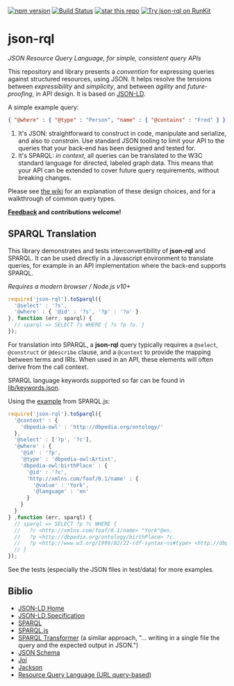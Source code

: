 [![npm version](https://badge.fury.io/js/json-rql.svg)](https://badge.fury.io/js/json-rql)
[![Build Status](https://travis-ci.org/gsvarovsky/json-rql.svg?branch=master)](https://travis-ci.org/gsvarovsky/json-rql)
[![star this repo](http://githubbadges.com/star.svg?user=gsvarovsky&repo=json-rql&style=flat)](https://github.com/gsvarovsky/json-rql)
[![Try json-rql on RunKit](https://badge.runkitcdn.com/json-rql.svg)](https://npm.runkit.com/json-rql)
# json-rql
_JSON Resource Query Language, for simple, consistent query APIs_

This repository and library presents a _convention_ for expressing queries against structured resources, using JSON. It helps resolve the tensions between _expressibility_ and _simplicity_, and between _agility_ and _future-proofing_, in API design. It is based on [JSON-LD](https://json-ld.org).

A simple example query:
```json
{ "@where" : { "@type" : "Person", "name" : { "@contains" : "Fred" } } }
```

1. It's JSON: straightforward to construct in code, manipulate and serialize, and also to _constrain_. Use standard JSON tooling to limit your API to the queries that your back-end has been designed and tested for.
2. It's SPARQL: _in context_, all queries can be translated to the W3C standard language for directed, labeled graph data. This means that your API can be extended to cover future query requirements, without breaking changes.

Please see [the wiki](https://github.com/gsvarovsky/json-rql/wiki) for an explanation of these design choices, and for a walkthrough of common query types.

**[Feedback](https://github.com/gsvarovsky/json-rql/issues) and contributions welcome!**

## SPARQL Translation
This library demonstrates and tests interconvertibility of **json-rql** and SPARQL. It can be used directly in a Javascript environment to translate queries, for example in an API implementation where the back-end supports SPARQL.

*Requires a modern browser / Node.js v10+*

```javascript
require('json-rql').toSparql({
  '@select' : '?s',
  '@where' : { '@id' : '?s', '?p' : '?o' }
}, function (err, sparql) {
  // sparql => SELECT ?s WHERE { ?s ?p ?o. }
});
```

For translation into SPARQL, a **json-rql** query typically requires a `@select`, `@construct` or `@describe` clause, and a `@context` to provide the mapping between terms and IRIs. When used in an API, these elements will often derive from the call context.

SPARQL language keywords supported so far can be found in [lib/keywords.json](/lib/keywords.json).

Using the [example](https://www.npmjs.com/package/sparqljs#representation) from SPARQL.js:
```javascript
require('json-rql').toSparql({
  '@context' : {
    'dbpedia-owl' : 'http://dbpedia.org/ontology/'
  },
  '@select' : ['?p', '?c'],
  '@where' : {
    '@id' : '?p',
    '@type' : 'dbpedia-owl:Artist',
    'dbpedia-owl:birthPlace' : {
      '@id' : '?c',
      'http://xmlns.com/foaf/0.1/name' : {
        '@value' : 'York',
        '@language' : 'en'
      }
    }
  }
} ,function (err, sparql) {
  // sparql => SELECT ?p ?c WHERE {
  //   ?c <http://xmlns.com/foaf/0.1/name> "York"@en.
  //   ?p <http://dbpedia.org/ontology/birthPlace> ?c.
  //   ?p <http://www.w3.org/1999/02/22-rdf-syntax-ns#type> <http://dbpedia.org/ontology/Artist>.
  // }
});
```

See the tests (especially the JSON files in test/data) for more examples.

## Biblio
* [JSON-LD Home](http://json-ld.org/)
* [JSON-LD Specification](http://json-ld.org/spec/latest/json-ld/)
* [SPARQL](https://www.w3.org/TR/rdf-sparql-query)
* [SPARQL.js](https://github.com/RubenVerborgh/SPARQL.js)
* [SPARQL Transformer](https://github.com/D2KLab/sparql-transformer) (a similar approach, "... writing in a single file the query and the expected output in JSON.")
* [JSON Schema](http://json-schema.org/)
* [Joi](https://github.com/hapijs/joi)
* [Jackson](https://github.com/FasterXML/jackson)
* [Resource Query Language (URL query-based)](https://github.com/persvr/rql)
